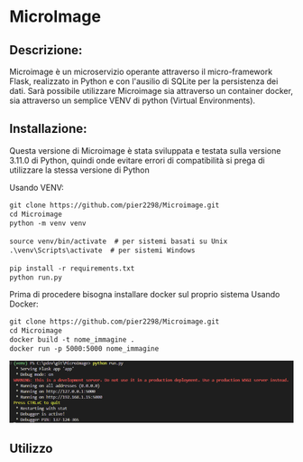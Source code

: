 # MicroImage

## Descrizione: 
Microimage è un microservizio operante attraverso il micro-framework Flask, realizzato in Python e con l'ausilio di SQLite per la persistenza dei dati.
Sarà possibile utilizzare Microimage sia attraverso un container docker, sia attraverso un semplice VENV di python (Virtual Environments).

## Installazione: 

Questa versione di Microimage è stata sviluppata e testata sulla versione 3.11.0 di Python, quindi onde evitare errori di compatibilità si prega di utilizzare la stessa versione di Python

Usando VENV:
```
git clone https://github.com/pier2298/Microimage.git
cd Microimage
python -m venv venv

source venv/bin/activate  # per sistemi basati su Unix
.\venv\Scripts\activate  # per sistemi Windows

pip install -r requirements.txt
python run.py
```

Prima di procedere bisogna installare docker sul proprio sistema
Usando Docker:
```
git clone https://github.com/pier2298/Microimage.git
cd Microimage
docker build -t nome_immagine .
docker run -p 5000:5000 nome_immagine
```

![Installazione andata a buon fine](/demo/ok.png)

## Utilizzo


